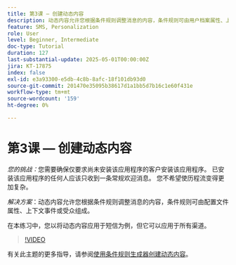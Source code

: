 ```yaml
---
title: 第3课 — 创建动态内容
description: 动态内容允许您根据条件规则调整消息的内容，条件规则可由用户档案属性、上下文事件或受众组成。 在本练习中，您将动态内容应用到短信。
feature: SMS, Personalization
role: User
level: Beginner, Intermediate
doc-type: Tutorial
duration: 127
last-substantial-update: 2025-05-01T00:00:00Z
jira: KT-17875
index: false
exl-id: e3a93300-e5db-4c8b-8afc-18f101db93d0
source-git-commit: 201470e35095b38617d1a1bb5d7b16c1e60f431e
workflow-type: tm+mt
source-wordcount: '159'
ht-degree: 0%

---
```


# 第3课 — 创建动态内容

*您的挑战：*&#x200B;您需要确保仅要求尚未安装该应用程序的客户安装该应用程序。 已安装该应用程序的任何人应该只收到一条常规欢迎消息。 您不希望使历程流变得更加复杂。 

*解决方案*：动态内容允许您根据条件规则调整消息的内容，条件规则可由配置文件属性、上下文事件或受众组成。 

在本练习中，您以将动态内容应用于短信为例，但它可以应用于所有渠道。

>[!VIDEO](https://video.tv.adobe.com/v/3457913/?learn=on&enablevpops)

有关此主题的更多指导，请参阅[使用条件规则生成器创建动态内容](/help/personalize-content/create-dynamic-content.md)。
